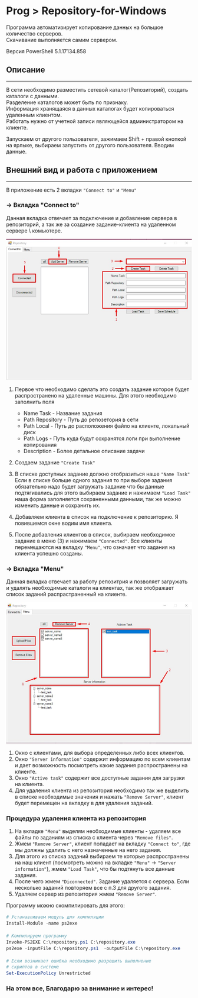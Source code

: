 # Prog > Repository-for-Windows

Программа автоматизирует копирование данных на большое количество серверов.\
Скачивание выполняется самим сервером.

Версия PowerShell 5.1.17134.858

## Описание
------------
В сети необходимо разместить сетевой каталог(Репозиторий), создать каталоги с данными. \
Разделение каталогов может быть по признаку.\
Информация хранящаяся в данных каталогах будет копироваться удаленным клиентом.\
Работать нужно от учетной записи являющейся администратором на клиенте.

Запускаем от другого пользователя, зажимаем Shift + правой кнопкой на ярлыке, выбираем запустить от другого пользователя. Вводим данные.

## Внешний вид и работа с приложением
------------
В приложение есть 2 вкладки `"Connect to"` и `"Menu"`

### -> Вкладка "Connect to"
Данная вкладка отвечает за подключение и добавление сервера в репозиторий, а так же за создание задание-клиента на удаленном сервере \ комьютере.

![Repository](img/1.jpg)
1. Первое что необходимо сделать это создать задание которое будет распространено на удаленные машины. Для этого необходимо заполнить поля 
   - Name Task - Название задания
   - Path Repository - Путь до репозетория в сети
   - Path Local - Путь до расположения файло на клиенте, локальный диск
   - Path Logs - Путь куда будут сохранятся логи при выполнение копирования
   - Description - Более детальное описание задачи

2. Создаем задание `"Create Task"`
3. В списке доступных задание должно отобразиться наше `"Name Task"`\
   Если в списке больше одного задания то при выборе задания обязательно надо будет загружать задание что бы данные подтягивались для этого выбираем задание и нажимаем `"Load Task"` наша форма заполняется сохраненными данными, так же можно изменить данные и сохранить их.
4. Добавляем клиента в список на подключение к репозиторию. Я повившемся окне водим имя клиента. 
5. После добавления клиентов в список, выбираем необходимое задание в меню (3) и нажимаем `"Connected"`. Все клиенты перемещаются на вкладку `"Menu"`, что означает что задания на клиента успешно созданы.

### -> Вкладка "Menu"
Данная вкладка отвечает за работу репозитрия и позволяет загружать и удалять необходимые каталоги на клиентах, так же отображает список заданий распрастраненный на клиенте.

![Repository](img/2.jpg)
1. Окно с клиентами, для выбора определенных либо всех клиентов.
2. Окно `"Server information"` содержит информацию по всем клиентам и дает возможность посмотреть какие задания распространены на клиенте.
3. Окно `"Active task"` содержит все доступные задания для загрузки на клиента.
4. Для удаления клиента из репозитория необходимо так же выделить в списке необходимые значения и нажать `"Remove Server"`, клиент будет перемещен на вкладку в для удаления заданий.
   
### Процедура удаления клиента из репозитория
1. На вкладке `"Menu"` выделям необходимые клиенты - удаляем все файлы по заданиям из списка с клиента через `"Remove files"`.
2. Жмем `"Remove Server"`, клиент попадает на вкладку `"Connect to"`, где мы должны удалить с него назначенные на него задания.
3. Для этого из списка заданий выбираем те которые распространены на наш клиент (посмотреть можно на вкладке `"Menu"` -> `"Server information"`), жмем `"Load Task"`, что бы подтянуть все данные задания.
4. После чего жмем `"Diconnected"`. Задание удаляется с сервера. Если несколько заданий повторяем все с п.3 для другого задания.
5. Удаляем сервер из репозитория жмем `"Remove Server"`.

Программу можно скомпилировать для этого:
```Powershell
# Устанавливаем модуль для компиляции
Install-Module -name ps2exe

# Компилируем программу
Invoke-PS2EXE C:\repository.ps1 C:\repository.exe
ps2exe -inputFile C:\repository.ps1  -outputFile С:\repository.exe

# Если возникает ошибка необходимо разрешить выполнение
# скриптов в системе
Set-ExecutionPolicy Unrestricted

```

### На этом все, Благодарю за внимание и интерес!
